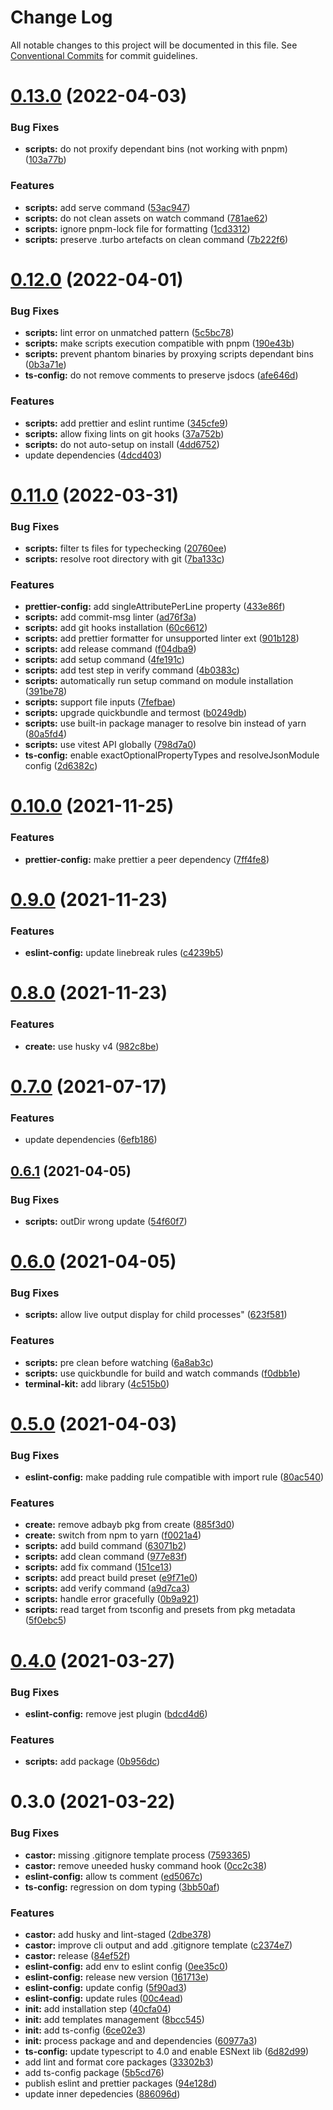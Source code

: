 # Change Log

All notable changes to this project will be documented in this file.
See [Conventional Commits](https://conventionalcommits.org) for commit guidelines.

# [0.13.0](https://github.com/adbayb/create/compare/v0.12.0...v0.13.0) (2022-04-03)


### Bug Fixes

* **scripts:** do not proxify dependant bins (not working with pnpm) ([103a77b](https://github.com/adbayb/create/commit/103a77bab5570526edd25b9f696db104f515739c))


### Features

* **scripts:** add serve command ([53ac947](https://github.com/adbayb/create/commit/53ac9473e6a1deb86ad3b4e0f55728481a891920))
* **scripts:** do not clean assets on watch command ([781ae62](https://github.com/adbayb/create/commit/781ae62925cf4900d4d97e58749585e229e4e9a0))
* **scripts:** ignore pnpm-lock file for formatting ([1cd3312](https://github.com/adbayb/create/commit/1cd33122de88ffbc89614804ad089bf066301ffc))
* **scripts:** preserve .turbo artefacts on clean command ([7b222f6](https://github.com/adbayb/create/commit/7b222f6f5fecd7f0a106e24dd121502d93c2e69c))





# [0.12.0](https://github.com/adbayb/create/compare/v0.11.0...v0.12.0) (2022-04-01)


### Bug Fixes

* **scripts:** lint error on unmatched pattern ([5c5bc78](https://github.com/adbayb/create/commit/5c5bc78f6fe26eccf0aa1f4fc39fba31bd3d1f6d))
* **scripts:** make scripts execution compatible with pnpm ([190e43b](https://github.com/adbayb/create/commit/190e43b21bf1cc8874b21cd9518485a818d203a9))
* **scripts:** prevent phantom binaries by proxying scripts dependant bins ([0b3a71e](https://github.com/adbayb/create/commit/0b3a71ea92086513e9bd02645dee83038b11cd50))
* **ts-config:** do not remove comments to preserve jsdocs ([afe646d](https://github.com/adbayb/create/commit/afe646dbcbf5e37de5880df1d9f9ef82d25938da))


### Features

* **scripts:** add prettier and eslint runtime ([345cfe9](https://github.com/adbayb/create/commit/345cfe9b62e0e732f63970c2edc527799b7c8f09))
* **scripts:** allow fixing lints on git hooks ([37a752b](https://github.com/adbayb/create/commit/37a752b8322fd9f4dac9e9b056d2f27dd8010be3))
* **scripts:** do not auto-setup on install ([4dd6752](https://github.com/adbayb/create/commit/4dd6752f1aac64e36a59a24528f43dc0d4b06e46))
* update dependencies ([4dcd403](https://github.com/adbayb/create/commit/4dcd4039c0dac3596129db05657fa5a85deaceab))





# [0.11.0](https://github.com/adbayb/create/compare/v0.10.0...v0.11.0) (2022-03-31)


### Bug Fixes

* **scripts:** filter ts files for typechecking ([20760ee](https://github.com/adbayb/create/commit/20760eea7db77de6037e6592d816ca9a0fc3b5d1))
* **scripts:** resolve root directory with git ([7ba133c](https://github.com/adbayb/create/commit/7ba133c5740eee35697728651394ed5224b087ff))


### Features

* **prettier-config:** add singleAttributePerLine property ([433e86f](https://github.com/adbayb/create/commit/433e86fc92bfc3498598e480362ef301dcd945a4))
* **scripts:** add commit-msg linter ([ad76f3a](https://github.com/adbayb/create/commit/ad76f3a5071824c7ca137357695bef7ce4686f69))
* **scripts:** add git hooks installation ([60c6612](https://github.com/adbayb/create/commit/60c661273fe90db9ca777f82ed6245455b44316b))
* **scripts:** add prettier formatter for unsupported linter ext ([901b128](https://github.com/adbayb/create/commit/901b12818298957899347e3e7da7f98f82b893ea))
* **scripts:** add release command ([f04dba9](https://github.com/adbayb/create/commit/f04dba9e2be1fb72d1966bcf0dfa46542e8eeeb6))
* **scripts:** add setup command ([4fe191c](https://github.com/adbayb/create/commit/4fe191c746652c9fd0e589ae7fae157f72f9b889))
* **scripts:** add test step in verify command ([4b0383c](https://github.com/adbayb/create/commit/4b0383c4b240944c7df41046c4c89f261342d39e))
* **scripts:** automatically run setup command on module installation ([391be78](https://github.com/adbayb/create/commit/391be7876ac88c712c1a4e61091014f0dc6f67d4))
* **scripts:** support file inputs ([7fefbae](https://github.com/adbayb/create/commit/7fefbaec69e9d3904b655064834b7d587b3f6ea7))
* **scripts:** upgrade quickbundle and termost ([b0249db](https://github.com/adbayb/create/commit/b0249db4d84271d351810366a246448ad49017fe))
* **scripts:** use built-in package manager to resolve bin instead of yarn ([80a5fd4](https://github.com/adbayb/create/commit/80a5fd4776b4f36ac6e583e289342bfe2474e22e))
* **scripts:** use vitest API globally ([798d7a0](https://github.com/adbayb/create/commit/798d7a04aada8240eb1c6e5f42545325efb93892))
* **ts-config:** enable exactOptionalPropertyTypes and resolveJsonModule config ([2d6382c](https://github.com/adbayb/create/commit/2d6382cfa068c4677eb1b740e60511d214cc33d0))





# [0.10.0](https://github.com/adbayb/create/compare/v0.9.0...v0.10.0) (2021-11-25)

### Features

-   **prettier-config:** make prettier a peer dependency ([7ff4fe8](https://github.com/adbayb/create/commit/7ff4fe86438dbccfebe27ad71fabd2108e1b848e))

# [0.9.0](https://github.com/adbayb/create/compare/v0.8.0...v0.9.0) (2021-11-23)

### Features

-   **eslint-config:** update linebreak rules ([c4239b5](https://github.com/adbayb/create/commit/c4239b5936eae3687302d122427b07e864c2b8ef))

# [0.8.0](https://github.com/adbayb/create/compare/v0.7.0...v0.8.0) (2021-11-23)

### Features

-   **create:** use husky v4 ([982c8be](https://github.com/adbayb/create/commit/982c8bea835f1610d578175071b6d52e83cc8e92))

# [0.7.0](https://github.com/adbayb/create/compare/v0.6.1...v0.7.0) (2021-07-17)

### Features

-   update dependencies ([6efb186](https://github.com/adbayb/create/commit/6efb1864152fc7c1a2a697e0795fd2f104cfd09e))

## [0.6.1](https://github.com/adbayb/create/compare/v0.6.0...v0.6.1) (2021-04-05)

### Bug Fixes

-   **scripts:** outDir wrong update ([54f60f7](https://github.com/adbayb/create/commit/54f60f78edd6ac4a582bd1ea523ff7d95960b6ed))

# [0.6.0](https://github.com/adbayb/create/compare/v0.5.0...v0.6.0) (2021-04-05)

### Bug Fixes

-   **scripts:** allow live output display for child processes" ([623f581](https://github.com/adbayb/create/commit/623f5815f8edf7a234a5e968f355c9b546b10ea2))

### Features

-   **scripts:** pre clean before watching ([6a8ab3c](https://github.com/adbayb/create/commit/6a8ab3c11bc3248e54d5298a2b96356a22882b1c))
-   **scripts:** use quickbundle for build and watch commands ([f0dbb1e](https://github.com/adbayb/create/commit/f0dbb1e7071f4c4da989833f294dd9d8302f808b))
-   **terminal-kit:** add library ([4c515b0](https://github.com/adbayb/create/commit/4c515b0094beadf12d7169dc658a7de8917bfbde))

# [0.5.0](https://github.com/adbayb/create/compare/v0.4.0...v0.5.0) (2021-04-03)

### Bug Fixes

-   **eslint-config:** make padding rule compatible with import rule ([80ac540](https://github.com/adbayb/create/commit/80ac5402c6cb319d669d3af261d6b69b6bf49486))

### Features

-   **create:** remove adbayb pkg from create ([885f3d0](https://github.com/adbayb/create/commit/885f3d09f99cfbfd84729331bf06c2de10eb2bfe))
-   **create:** switch from npm to yarn ([f0021a4](https://github.com/adbayb/create/commit/f0021a4241e04bdca823087a41bb3dac6b040309))
-   **scripts:** add build command ([63071b2](https://github.com/adbayb/create/commit/63071b2511be3e1263f5afec4bc3506ce2c12a16))
-   **scripts:** add clean command ([977e83f](https://github.com/adbayb/create/commit/977e83fc629a021b5b8f5d501ec363ecb5a5f4c2))
-   **scripts:** add fix command ([151ce13](https://github.com/adbayb/create/commit/151ce13dc11d884973d49cc2df713f6906413e51))
-   **scripts:** add preact build preset ([e9f71e0](https://github.com/adbayb/create/commit/e9f71e0ec1defcc3f7406c7a5e4eee6fd6f20c46))
-   **scripts:** add verify command ([a9d7ca3](https://github.com/adbayb/create/commit/a9d7ca3796b6c330efb2935aae6db252757894d7))
-   **scripts:** handle error gracefully ([0b9a921](https://github.com/adbayb/create/commit/0b9a92112ff52656f7d5f622ef825f09f0bf47e4))
-   **scripts:** read target from tsconfig and presets from pkg metadata ([5f0ebc5](https://github.com/adbayb/create/commit/5f0ebc5deaa482cf6d3fac3cb611c593e8293e30))

# [0.4.0](https://github.com/adbayb/create/compare/v0.3.0...v0.4.0) (2021-03-27)

### Bug Fixes

-   **eslint-config:** remove jest plugin ([bdcd4d6](https://github.com/adbayb/create/commit/bdcd4d6682d999046f7cfba19ca1dfd2988bc451))

### Features

-   **scripts:** add package ([0b956dc](https://github.com/adbayb/create/commit/0b956dc328f751b25fc89311953029a8fc2e4087))

# 0.3.0 (2021-03-22)

### Bug Fixes

-   **castor:** missing .gitignore template process ([7593365](https://github.com/adbayb/create/commit/759336513f2ba43ee8c8c9c9c96212dd1b420df6))
-   **castor:** remove uneeded husky command hook ([0cc2c38](https://github.com/adbayb/create/commit/0cc2c38e859fe6f9689d91541cf0322b7ea33978))
-   **eslint-config:** allow ts comment ([ed5067c](https://github.com/adbayb/create/commit/ed5067c21b1ae6a3f7b256201b26df5a0c9444b9))
-   **ts-config:** regression on dom typing ([3bb50af](https://github.com/adbayb/create/commit/3bb50afe326b4a97c9b742b75907215a7596bd27))

### Features

-   **castor:** add husky and lint-staged ([2dbe378](https://github.com/adbayb/create/commit/2dbe378d098e76ec7ab3a06b7d6601fcbcc7397b))
-   **castor:** improve cli output and add .gitignore template ([c2374e7](https://github.com/adbayb/create/commit/c2374e76de622de4e093c97cac56c38000d38e5a))
-   **castor:** release ([84ef52f](https://github.com/adbayb/create/commit/84ef52f08fd652225d42c863c1827c84f98d948c))
-   **eslint-config:** add env to eslint config ([0ee35c0](https://github.com/adbayb/create/commit/0ee35c0070e5c0887a984b9f3b0585357247afea))
-   **eslint-config:** release new version ([161713e](https://github.com/adbayb/create/commit/161713e71c274316ac872e1cdc41dc766ce470aa))
-   **eslint-config:** update config ([5f90ad3](https://github.com/adbayb/create/commit/5f90ad39c9067059aee645487c9d9e354f626a0a))
-   **eslint-config:** update rules ([00c4ead](https://github.com/adbayb/create/commit/00c4ead3a3ec4d231ba0d156f6dc1a547e377af0))
-   **init:** add installation step ([40cfa04](https://github.com/adbayb/create/commit/40cfa04af4fd00613bdf8d1f6afcc3970a3b7606))
-   **init:** add templates management ([8bcc545](https://github.com/adbayb/create/commit/8bcc545ec34c5d86ecc7bad3cede3cb1785b698d))
-   **init:** add ts-config ([6ce02e3](https://github.com/adbayb/create/commit/6ce02e35010c8a6c03e12d8850873cd527cdac39))
-   **init:** process package and and dependencies ([60977a3](https://github.com/adbayb/create/commit/60977a35950d9f4b08ea5097dcd83385d5d5d188))
-   **ts-config:** update typescript to 4.0 and enable ESNext lib ([6d82d99](https://github.com/adbayb/create/commit/6d82d99de1bb63f8ace2e3a4bc7c599a9d1e677f))
-   add lint and format core packages ([33302b3](https://github.com/adbayb/create/commit/33302b338d726bc3afa6a6cde1796c8cd5c3174b))
-   add ts-config package ([5b5cd76](https://github.com/adbayb/create/commit/5b5cd761eab9eed5c594b804977ae6ef602b37eb))
-   publish eslint and prettier packages ([94e128d](https://github.com/adbayb/create/commit/94e128dcf6abaa1e668f317a1b9fc30454e46451))
-   update inner depedencies ([886096d](https://github.com/adbayb/create/commit/886096d936349d0c2776e93c707889938a02a893))

